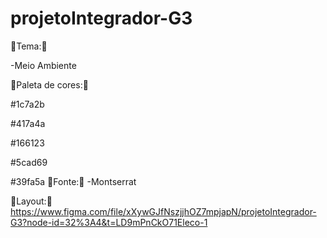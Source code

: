 # projetoIntegrador-G3

🔴Tema:🔴

-Meio Ambiente

🔴Paleta de cores:🔴

#1c7a2b

#417a4a

#166123

#5cad69

#39fa5a
🔴Fonte:🔴
-Montserrat

🔴Layout:🔴
https://www.figma.com/file/xXywGJfNszjjhOZ7mpjapN/projetoIntegrador-G3?node-id=32%3A4&t=LD9mPnCkO71Eleco-1
